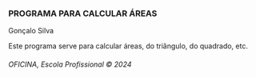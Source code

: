 <h3>PROGRAMA PARA CALCULAR ÁREAS</h3>
<p>Gonçalo Silva</p>
Este programa serve para calcular áreas, do triângulo, do quadrado, etc.
<h6>OFICINA, Escola Profissional &copy; 2024</h6>
